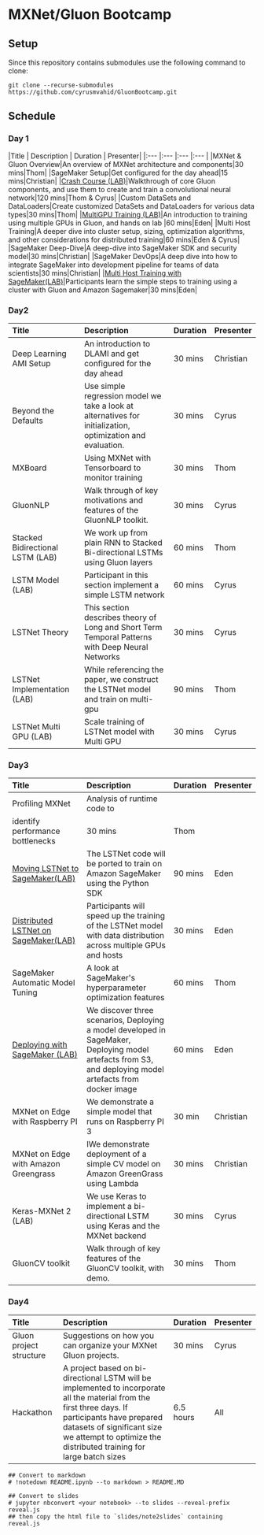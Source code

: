 # MXNet/Gluon Bootcamp

## Setup

Since this repository contains submodules use
the following command to clone:

`git clone --recurse-submodules
https://github.com/cyrusmvahid/GluonBootcamp.git`

## Schedule

### Day 1
|Title | Description | Duration | Presenter| 
|:---    |:---   |:---
|:---      |
|MXNet & Gluon Overview|An overview of MXNet architecture and components|30 mins|Thom|
|SageMaker Setup|Get configured for the day ahead|15 mins|Christian|
|[Crash Course (LAB)](labs/gluon_crash_course)|Walkthrough of core Gluon components, and use them to create and train a convolutional neural network|120 mins|Thom & Cyrus|
|Custom DataSets and DataLoaders|Create customized DataSets and DataLoaders for various data types|30 mins|Thom|
|[MultiGPU Training (LAB)](labs/multiple_gpus_gluon/multiple_gpus_gluon.ipynb)|An introduction to training using multiple GPUs in Gluon, and hands on lab |60 mins|Eden|
|Multi Host Training|A deeper dive into cluster setup, sizing, optimization algorithms, and other considerations for distributed training|60 mins|Eden & Cyrus|
|SageMaker Deep-Dive|A deep-dive into SageMaker SDK and security model|30 mins|Christian|
|SageMaker DevOps|A deep dive into how to integrate SageMaker into development pipeline for teams of data scientists|30 mins|Christian|
|[Multi Host Training with SageMaker(LAB)](labs/distributed_training_gluon/distributed_training_gluon.ipynb)|Participants learn the simple steps to training using a cluster with Gluon and Amazon Sagemaker|30 mins|Eden|

### Day2
| Title | Description | Duration | Presenter|
|:---    |:---   |:---         |:---      |
|Deep Learning AMI Setup|An introduction to DLAMI and get configured for the day ahead|30 mins|Christian|
|Beyond the Defaults|Use simple regression model we take a look at alternatives for initialization, optimization and evaluation.|30 mins|Cyrus|
|MXBoard|Using MXNet with Tensorboard to monitor training|30 mins|Thom|
|GluonNLP|Walk through of key motivations and features of the GluonNLP toolkit.|30 mins|Cyrus|
|Stacked Bidirectional LSTM (LAB)|We work up from plain RNN to Stacked Bi-directional LSTMs using Gluon layers|60 mins|Thom|
|LSTM Model (LAB)|Participant in this section implement a simple LSTM network|60 mins|Cyrus|
|LSTNet Theory|This section describes theory of Long and Short Term Temporal Patterns with Deep Neural Networks|30 mins|Cyrus|
|LSTNet Implementation (LAB)|While referencing the paper, we construct the LSTNet model and train on multi-gpu|90 mins|Thom|
|LSTNet Multi GPU (LAB)|Scale training of LSTNet model with Multi GPU|30 mins|Cyrus|

### Day3
| Title | Description | Duration | Presenter| 
|:---   |:---   |:---         |:---      |
|Profiling MXNet|Analysis of runtime code to
identify performance bottlenecks|30 mins|Thom|
|[Moving LSTNet to SageMaker(LAB)](labs/porting_lstnet_to_sagemaker/porting_lstnet_to_sagemaker.ipynb)|The LSTNet code will be ported to train on Amazon SageMaker using the Python SDK|90 mins|Eden|
|[Distributed LSTNet on SageMaker(LAB)](labs/lstnet_multi_gpu_distributed/lstnet_multi_gpu_distributed.ipynb)|Participants will speed up the training of the LSTNet model with data distribution across multiple GPUs and hosts|30 mins|Eden|
|SageMaker Automatic Model Tuning|A look at SageMaker's hyperparameter optimization features|60 mins|Thom|
|[Deploying with SageMaker (LAB)](labs/deploying_endpoint/deploying_endpoint.ipynb)|We discover three scenarios, Deploying a model developed in SageMaker, Deploying model artefacts from S3, and deploying model artefacts from docker image|60 mins|Eden|
|MXNet on Edge with Raspberry PI|We demonstrate a simple model that runs on Raspberry PI 3|30 min|Christian|
|MXNet on Edge with Amazon Greengrass|IWe demonstrate deployment of a simple CV model on Amazon GreenGrass using Lambda|30 mins|Christian|
|Keras-MXNet 2 (LAB)|We use Keras to implement a bi-directional LSTM using Keras and the MXNet backend|30 mins|Cyrus|
|GluonCV toolkit|Walk through of key features of the GluonCV toolkit, with demo.|30 mins|Thom|

### Day4
| Title | Description | Duration | Presenter| 
|:---   |:---   |:---         |:---      |
|Gluon project structure|Suggestions on how you can organize your MXNet Gluon projects.|30 mins|Cyrus|
|Hackathon|A project based on bi-directional LSTM will be implemented to incorporate all the material from the first three days. If participants have prepared datasets of significant size we attempt to optimize the distributed training for large batch sizes|6.5 hours|All|

```{.python .input  n=4}
## Convert to markdown
# !notedown README.ipynb --to markdown > README.MD
```

```{.python .input  n=2}
## Convert to slides
# jupyter nbconvert <your notebook> --to slides --reveal-prefix reveal.js
## then copy the html file to `slides/note2slides` containing reveal.js
```
